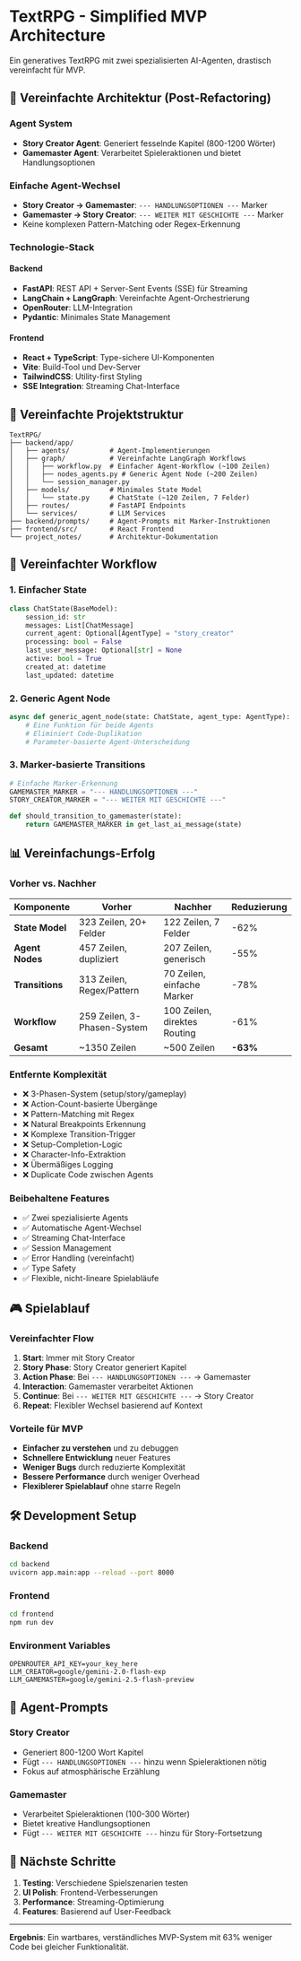 # TextRPG - Simplified MVP Architecture

Ein generatives TextRPG mit zwei spezialisierten AI-Agenten, drastisch vereinfacht für MVP.

## 🚀 Vereinfachte Architektur (Post-Refactoring)

### Agent System
- **Story Creator Agent**: Generiert fesselnde Kapitel (800-1200 Wörter)
- **Gamemaster Agent**: Verarbeitet Spieleraktionen und bietet Handlungsoptionen

### Einfache Agent-Wechsel
- **Story Creator → Gamemaster**: `--- HANDLUNGSOPTIONEN ---` Marker
- **Gamemaster → Story Creator**: `--- WEITER MIT GESCHICHTE ---` Marker
- Keine komplexen Pattern-Matching oder Regex-Erkennung

### Technologie-Stack

#### Backend
- **FastAPI**: REST API + Server-Sent Events (SSE) für Streaming
- **LangChain + LangGraph**: Vereinfachte Agent-Orchestrierung
- **OpenRouter**: LLM-Integration
- **Pydantic**: Minimales State Management

#### Frontend  
- **React + TypeScript**: Type-sichere UI-Komponenten
- **Vite**: Build-Tool und Dev-Server
- **TailwindCSS**: Utility-first Styling
- **SSE Integration**: Streaming Chat-Interface

## 📁 Vereinfachte Projektstruktur

```
TextRPG/
├── backend/app/
│   ├── agents/          # Agent-Implementierungen
│   ├── graph/           # Vereinfachte LangGraph Workflows
│   │   ├── workflow.py  # Einfacher Agent-Workflow (~100 Zeilen)
│   │   ├── nodes_agents.py # Generic Agent Node (~200 Zeilen)
│   │   └── session_manager.py
│   ├── models/          # Minimales State Model
│   │   └── state.py     # ChatState (~120 Zeilen, 7 Felder)
│   ├── routes/          # FastAPI Endpoints
│   └── services/        # LLM Services
├── backend/prompts/     # Agent-Prompts mit Marker-Instruktionen
├── frontend/src/        # React Frontend
└── project_notes/       # Architektur-Dokumentation
```

## 🔄 Vereinfachter Workflow

### 1. Einfacher State
```python
class ChatState(BaseModel):
    session_id: str
    messages: List[ChatMessage]
    current_agent: Optional[AgentType] = "story_creator"
    processing: bool = False
    last_user_message: Optional[str] = None
    active: bool = True
    created_at: datetime
    last_updated: datetime
```

### 2. Generic Agent Node
```python
async def generic_agent_node(state: ChatState, agent_type: AgentType):
    # Eine Funktion für beide Agents
    # Eliminiert Code-Duplikation
    # Parameter-basierte Agent-Unterscheidung
```

### 3. Marker-basierte Transitions
```python
# Einfache Marker-Erkennung
GAMEMASTER_MARKER = "--- HANDLUNGSOPTIONEN ---"
STORY_CREATOR_MARKER = "--- WEITER MIT GESCHICHTE ---"

def should_transition_to_gamemaster(state):
    return GAMEMASTER_MARKER in get_last_ai_message(state)
```

## 📊 Vereinfachungs-Erfolg

### Vorher vs. Nachher
| Komponente | Vorher | Nachher | Reduzierung |
|------------|--------|---------|-------------|
| **State Model** | 323 Zeilen, 20+ Felder | 122 Zeilen, 7 Felder | -62% |
| **Agent Nodes** | 457 Zeilen, dupliziert | 207 Zeilen, generisch | -55% |
| **Transitions** | 313 Zeilen, Regex/Pattern | 70 Zeilen, einfache Marker | -78% |
| **Workflow** | 259 Zeilen, 3-Phasen-System | 100 Zeilen, direktes Routing | -61% |
| **Gesamt** | ~1350 Zeilen | ~500 Zeilen | **-63%** |

### Entfernte Komplexität
- ❌ 3-Phasen-System (setup/story/gameplay)
- ❌ Action-Count-basierte Übergänge
- ❌ Pattern-Matching mit Regex
- ❌ Natural Breakpoints Erkennung
- ❌ Komplexe Transition-Trigger
- ❌ Setup-Completion-Logic
- ❌ Character-Info-Extraktion
- ❌ Übermäßiges Logging
- ❌ Duplicate Code zwischen Agents

### Beibehaltene Features
- ✅ Zwei spezialisierte Agents
- ✅ Automatische Agent-Wechsel
- ✅ Streaming Chat-Interface
- ✅ Session Management
- ✅ Error Handling (vereinfacht)
- ✅ Type Safety
- ✅ Flexible, nicht-lineare Spielabläufe

## 🎮 Spielablauf

### Vereinfachter Flow
1. **Start**: Immer mit Story Creator
2. **Story Phase**: Story Creator generiert Kapitel
3. **Action Phase**: Bei `--- HANDLUNGSOPTIONEN ---` → Gamemaster
4. **Interaction**: Gamemaster verarbeitet Aktionen
5. **Continue**: Bei `--- WEITER MIT GESCHICHTE ---` → Story Creator
6. **Repeat**: Flexibler Wechsel basierend auf Kontext

### Vorteile für MVP
- **Einfacher zu verstehen** und zu debuggen
- **Schnellere Entwicklung** neuer Features
- **Weniger Bugs** durch reduzierte Komplexität
- **Bessere Performance** durch weniger Overhead
- **Flexiblerer Spielablauf** ohne starre Regeln

## 🛠️ Development Setup

### Backend
```bash
cd backend
uvicorn app.main:app --reload --port 8000
```

### Frontend
```bash
cd frontend
npm run dev
```

### Environment Variables
```
OPENROUTER_API_KEY=your_key_here
LLM_CREATOR=google/gemini-2.0-flash-exp
LLM_GAMEMASTER=google/gemini-2.5-flash-preview
```

## 📝 Agent-Prompts

### Story Creator
- Generiert 800-1200 Wort Kapitel
- Fügt `--- HANDLUNGSOPTIONEN ---` hinzu wenn Spieleraktionen nötig
- Fokus auf atmosphärische Erzählung

### Gamemaster  
- Verarbeitet Spieleraktionen (100-300 Wörter)
- Bietet kreative Handlungsoptionen
- Fügt `--- WEITER MIT GESCHICHTE ---` hinzu für Story-Fortsetzung

## 🎯 Nächste Schritte

1. **Testing**: Verschiedene Spielszenarien testen
2. **UI Polish**: Frontend-Verbesserungen
3. **Performance**: Streaming-Optimierung
4. **Features**: Basierend auf User-Feedback

---

**Ergebnis**: Ein wartbares, verständliches MVP-System mit 63% weniger Code bei gleicher Funktionalität. 
